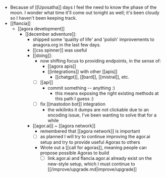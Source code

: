 - Because of [[Uposatha]] days I feel the need to know the phase of the moon. I wonder what time it'll come out tonight as well; it's been cloudy so I haven't been keeping track.
- [[flancia]]
  - [[agora development]]
    - [[december adventure]]:
      - shipped some 'quality of life' and 'polish' improvements to anagora.org in the last few days.
      - [[css spinner]] was useful
      - [[doing]]:
        - now shifting focus to providing endpoints, in the sense of:
          - [[agora apis]]
          - [[integrations]] with other [[apis]]
            - [[chatgpt]], [[bard]], [[mistral]], etc.
        - [ ] [[api]]
          - commit something -- anything :)
            - this means exposing the right existing methods at this path I guess :)
        - [ ] fix [[mastodon bot]] integration
          - the wikilinks it dumps are not clickable due to an encoding issue, I've been wanting to solve that for a while
      - [[agor.ai]] ~ [[agora network]]
        - remembered that [[agora network]] is important
        - [ ] as planned I will try to continue improving the agor.ai setup and try to provide useful Agoras to others
        - Wrote out a [[call for agoras]], meaning people can propose possible Agoras to build
          - [ ] link.agor.ai and flancia.agor.ai already exist on the new-style setup, which I must continue to [[/improve/upgrade.md|improve/upgrade]]
